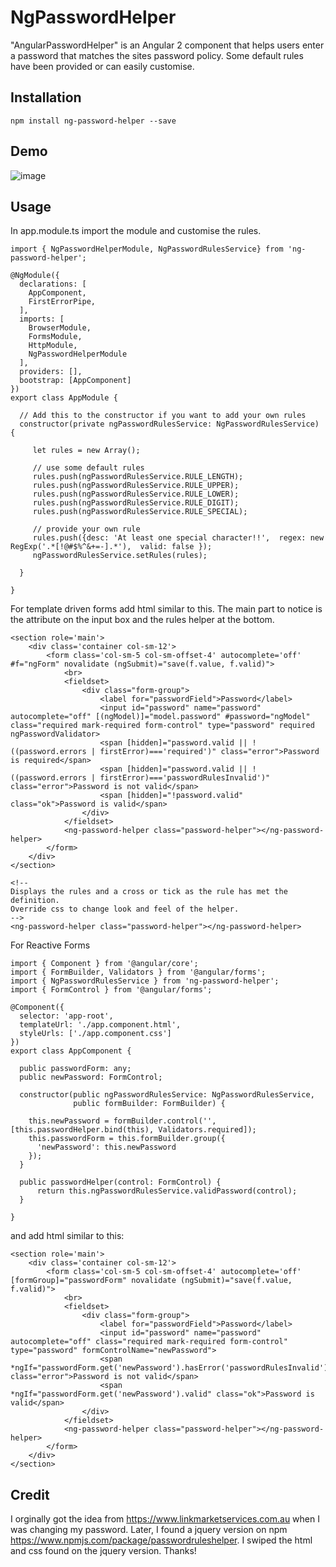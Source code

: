 # NgPasswordHelper


"AngularPasswordHelper" is an Angular 2 component that helps users enter a password
that matches the sites password policy. Some default rules have been provided or
 can easily customise.

## Installation

```
npm install ng-password-helper --save
```

## Demo

![image](https://cloud.githubusercontent.com/assets/12250486/22202275/7a4aed5e-e1bb-11e6-89fa-1fe14ed2bfc4.gif)

## Usage

In app.module.ts import the module and customise the rules.

```
import { NgPasswordHelperModule, NgPasswordRulesService} from 'ng-password-helper';

@NgModule({
  declarations: [
    AppComponent,
    FirstErrorPipe,
  ],
  imports: [
    BrowserModule,
    FormsModule,
    HttpModule,
    NgPasswordHelperModule
  ],
  providers: [],
  bootstrap: [AppComponent]
})
export class AppModule {

  // Add this to the constructor if you want to add your own rules
  constructor(private ngPasswordRulesService: NgPasswordRulesService) {

     let rules = new Array();

     // use some default rules
     rules.push(ngPasswordRulesService.RULE_LENGTH);
     rules.push(ngPasswordRulesService.RULE_UPPER);
     rules.push(ngPasswordRulesService.RULE_LOWER);
     rules.push(ngPasswordRulesService.RULE_DIGIT);
     rules.push(ngPasswordRulesService.RULE_SPECIAL);

     // provide your own rule
     rules.push({desc: 'At least one special character!!',  regex: new RegExp('.*[!@#$%^&+=-].*'),  valid: false });
     ngPasswordRulesService.setRules(rules);

  }

}

```
For template driven forms add html similar to this. The main part to notice is the attribute on the input box
and the rules helper at the bottom.

```
<section role='main'>
    <div class='container col-sm-12'>
        <form class='col-sm-5 col-sm-offset-4' autocomplete='off' #f="ngForm" novalidate (ngSubmit)="save(f.value, f.valid)">
            <br>
            <fieldset>
                <div class="form-group">
                    <label for="passwordField">Password</label>
                    <input id="password" name="password" autocomplete="off" [(ngModel)]="model.password" #password="ngModel" class="required mark-required form-control" type="password" required ngPasswordValidator>
                    <span [hidden]="password.valid || !((password.errors | firstError)==='required')" class="error">Password is required</span>
                    <span [hidden]="password.valid || !((password.errors | firstError)==='passwordRulesInvalid')" class="error">Password is not valid</span>
                    <span [hidden]="!password.valid" class="ok">Password is valid</span>
                </div>
            </fieldset>
            <ng-password-helper class="password-helper"></ng-password-helper>
        </form>
    </div>
</section>

<!--
Displays the rules and a cross or tick as the rule has met the definition.
Override css to change look and feel of the helper.
-->
<ng-password-helper class="password-helper"></ng-password-helper>

```

For Reactive Forms


```
import { Component } from '@angular/core';
import { FormBuilder, Validators } from '@angular/forms';
import { NgPasswordRulesService } from 'ng-password-helper';
import { FormControl } from '@angular/forms';

@Component({
  selector: 'app-root',
  templateUrl: './app.component.html',
  styleUrls: ['./app.component.css']
})
export class AppComponent {

  public passwordForm: any;
  public newPassword: FormControl;

  constructor(public ngPasswordRulesService: NgPasswordRulesService,
              public formBuilder: FormBuilder) {

    this.newPassword = formBuilder.control('', [this.passwordHelper.bind(this), Validators.required]);
    this.passwordForm = this.formBuilder.group({
      'newPassword': this.newPassword
    });
  }

  public passwordHelper(control: FormControl) {
      return this.ngPasswordRulesService.validPassword(control);
  }

}
```

and add html similar to this:

```
<section role='main'>
    <div class='container col-sm-12'>
        <form class='col-sm-5 col-sm-offset-4' autocomplete='off' [formGroup]="passwordForm" novalidate (ngSubmit)="save(f.value, f.valid)">
            <br>
            <fieldset>
                <div class="form-group">
                    <label for="passwordField">Password</label>
                    <input id="password" name="password" autocomplete="off" class="required mark-required form-control" type="password" formControlName="newPassword">
                    <span *ngIf="passwordForm.get('newPassword').hasError('passwordRulesInvalid')" class="error">Password is not valid</span>
                    <span *ngIf="passwordForm.get('newPassword').valid" class="ok">Password is valid</span>
                </div>
            </fieldset>
            <ng-password-helper class="password-helper"></ng-password-helper>
        </form>
    </div>
</section>
```

## Credit

I orginally got the idea from https://www.linkmarketservices.com.au when I was changing my password.
Later, I found a jquery version on npm https://www.npmjs.com/package/passwordruleshelper.
I swiped the html and css found on the jquery version. Thanks!